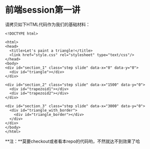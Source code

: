# 前端session第一讲
请拷贝如下HTML代码作为我们的基础材料：

	<!DOCTYPE html>

	<html>
	<head>
	  <title>Let's paint a triangle!</title>
	  <link href="style.css" rel="stylesheet" type="text/css"/>
	</head>
	<body>
	<div id="section_1" class="step slide" data-x="0" data-y="0">
	  <div id="triangle"></div>
	</div>
	
	<div id="section_2" class="step slide" data-x="1500" data-y="0">
	  <div id="trapezoid1"></div>
	  <div id="trapezoid2"></div>
	</div>
	
	<div id="section_3" class="step slide" data-x="3000" data-y="0">
	  <div id="triangle_with_border">
	    <div id="triangle_border"></div>
	  </div>
	</div>
	</body>
	</html>
**注：**莫要checkout或者看本repo的代码哟，不然就达不到效果了哈